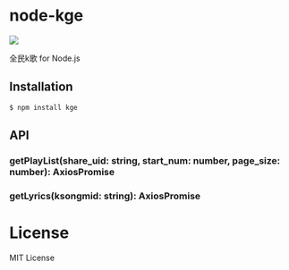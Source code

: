 # node-kge

![](https://circleci.com/gh/djyde/node-kge.svg?style=shield)

全民k歌 for Node.js

## Installation

```bash
$ npm install kge
```

## API

### getPlayList(share_uid: string, start_num: number, page_size: number): AxiosPromise

### getLyrics(ksongmid: string): AxiosPromise

# License

MIT License